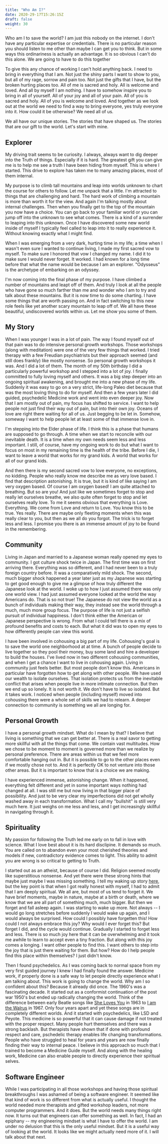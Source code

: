 ```yaml
---
title: "Who Am I?"
date: 2020-29-17T15:26:15Z
draft: false
weight: 30
---
```

Who am I to save the world? I am just this nobody on the internet. I don't have any particular expertise or credentials. There is no particular reason you should listen to me other than maybe I can get you to think. But in some ways this ordinariness is actually an advantage. It is so obvious I can't do this alone. We are going to have to do this together

To give this any chance of working I can't hold anything back. I need to bring in everything that I am. Not just the shiny parts I want to show to you, but all of my rage, sorrow and pain too. Not just the gifts that I have, but the broken hurting places too. All of me is sacred and holy. All is welcome and loved. And all by myself I am nothing. I have to somehow inspire you to bring in all of yourself. All of your joy and all of your pain. All of you is sacred and holy. All of you is welcome and loved. And together as we look out at the world we need to find a way to bring everyone, yes truly everyone into it. How could it be otherwise? We need all of us.

We all have our unique stories. The stories that have shaped us. The stories that are our gift to the world. Let's start with mine.

## Explorer

My driving trait seems to be curiosity. I always, always want to dig deeper into the Truth of things.  Especially if it is hard. The greatest gift you can give me is to help me see a truth I have been hiding from myself. This is where I started. This drive to explore has taken me to many amazing places, most of them internal.

My purpose is to climb tall mountains and leap into worlds unknown to chart the course for others to follow. Let me unpack that a little. I'm attracted to things that are challenging and hard. The hard work of climbing a mountain is more than worth it for the view. And again I'm talking mostly about internal challenges. Then when you finally get to the top of the mountain you now have a choice. You can go back to your familiar world or you can jump off into the unknown to see what comes. There is a kind of a surrender to leaping into this unknown. Once I have discovered some new world inside of myself I typically feel called to leap into it to really experience it. Without knowing exactly what I might find.

When I was emerging from a very dark, hurting time in my life; a time when I wasn't even sure I wanted to continue living, I made my first sacred vow to myself. To make sure I honored that vow I changed my name. I did it to make sure I would never forget. It worked. I had known for a long time before that what the name would be because I am an explorer. "Odysseus" is the archetype of embarking on an odyssey.

I'm now coming into the final phase of my purpose.  I have climbed a number of mountains and leapt off of them. And truly I look at all the people who have gone so much farther than me and wonder who I am to try and talk about these mountains. But it is now time to do some charting. I have some things that are worth passing on. And in fact switching to this new role feels like yet another scary mountain to leap off of. We all have these beautiful, undiscovered worlds within us. Let me show you some of them.

## My Story

When I was younger I was in a lot of pain. The way I found myself out of that pain was to do intensive personal growth workshops. Those workshops (along with meditation) were one of the very few things that worked. I tried therapy with a few Freudian psychiatrists but their approach seemed (and still does frankly) like mostly nonsense. So personal growth workshops it was. And I did a lot of them. The month of my 50th birthday I did a particularly powerful workshop and I stepped into a lot of joy. I finally committed to fully loving myself and others. It was a big step deeper into an ongoing spiritual awakening, and brought me into a new phase of my life. Suddenly it was easy to go on a very strict, life-long Paleo diet because that was the most loving thing to do for myself. And then a few years later I did guided, psychedelic Medicine work and went into even deeper joy. Now that I am mostly out of pain, my focus has shifted to service. I want to help people not just find their way out of pain, but into their own joy. Oceans of love are right there waiting for all of us. Just begging to be let in. Somehow, someway I want to help people let at least some of that immense love in.

I'm stepping into the Elder phase of life. I think this is a phase that humans are supposed to go through. A time when we start to reconcile with our inevitable death. It is a time when my own needs seem less and less important. I still, of course, have my ongoing work to do but what I want to focus on most in my remaining time is the health of the tribe. Before I die, I want to leave a world that works for my grand kids. A world that works for all of our grand kids.

And then there is my second sacred vow to love everyone, no exceptions, no kidding. People who really know me describe me as very love based. I find that description astonishing. It is true, but it is kind of like saying I am very oxygen based. Of course I am oxygen based! I am quite attached to breathing. But so are you! And just like we sometimes forget to stop and really let ourselves breathe, we also quite often forget to stop and let ourselves really love. To me it seems obvious that everything is Love. Everything. We come from Love and return to Love. You know this to be true. Yes really. There are maybe only fleeting moments when this was really clear to you, but then as we all do you forgot. The trick is to forget less and less. I promise you there is an immense amount of joy to be found in the remembering.

## Community

Living in Japan and married to a Japanese woman really opened my eyes to community. I got culture shock twice in Japan. The first time was on first arriving there. Everything was so different, and I had never been to a truly foreign country before. It was a comparatively mild shock. The second, much bigger shock happened a year later just as my Japanese was starting to get good enough to give me a glimpse of how truly different the Japanese look at the world. I woke up to how I just assumed there was only one world view. I had just assumed everyone looked at the world the way Americans do. That is so not true! The Japanese do not view the world as a bunch of individuals making their way, they instead see the world through a much, much more group focus. The purpose of life is not just a selfish pursuit of individual happiness. I don't think either the American or Japanese perspective is wrong. From what I could tell there is a mix of profound benefits and costs to each. But what it did was to open my eyes to how differently people can view this world.

I have been involved in cohousing a big part of my life. Cohousing's goal is to save the world one neighborhood at at time. A bunch of people decide to live together so they pool their money, buy some land and hire a developer to build the houses. I've lived now in two different cohousing communities, and when I get a chance I want to live in cohousing again. Living in community just feels better. But most people don't know this. Americans in particular have forgotten how to get along with other people. We have used our wealth to isolate ourselves. That isolation protects us from the inevitable conflict that arises when people live in more intimate connection. But then we end up so lonely. It is not worth it. We don't have to live so isolated. But it takes work. I noticed when people (including myself) moved into cohousing there were a whole set of skills we had to relearn. A deeper connection to community is something we all are longing for.

## Personal Growth

I have a personal growth mindset. What do I mean by that? I believe that living is something that we can get better at. There is a real savor to getting more skillful with all the things that come. We contain vast multitudes. How we chose to be moment to moment is governed more than we realize by personal preference. There are areas within us that we feel more comfortable hanging out in. But it is possible to go to the other places even if we mostly chose not to. And it is perfectly OK to not venture into those other areas. But it is important to know that is a choice we are making.

I have experienced immense, astonishing change. When it happened, everything felt different and yet in some important ways nothing had changed at all. I was still me but now living in that bigger place of possibility. And just to be very clear my imperfections did not get wholly washed away in each transformation. What I call my "bullshit" is still very much here. It just weighs on me less and less, and I get increasingly skillful in navigating through it.

## Spirituality

My passion for following the Truth led me early on to fall in love with science. What I love best about it is its hard disclipine. It demands so much. You are called on to abandon even your most cherished theories and models if new, contradictory evidence comes to light. This ability to admit you are wrong is so critical to getting to Truth.

I started out as an atheist, because of course I did. Religion seemed mostly like superstitious nonsense. And yet there were these strong hints that maybe just maybe I was missing something. I tell my waking up story [here](/other/my-waking-up), but the key point is that when I got really honest with myself, I had to admit that I am deeply spiritual. We all are, but most of us tend to forget it. We have brief moments, maybe in nature, maybe at a birth or death, where we know that we are all part of something much, much bigger. But then we forget and fall asleep again. I was starting to wake up more. Not always -- I would go long stretches before suddenly I would wake up again, and I would always be surprised. How could I possibly have forgetten this! How could I not always embrace this joy? Why would I ever forget this? But forget I did, and the cycle would continue. Gradually I started to forget less and less. There is so much joy here that it can be overwhelming and it took me awhile to learn to accept even a tiny fraction. But along with this joy comes a longing. I want other people to find this. I want others to step into the joy that is just there waiting for them. But how? How do I help people find this place within themselves? I just didn't know.

Then I found psychedelics. As I was coming back to normal space from my very first guided journey I knew I had finally found the answer. Medicine work, if properly done is a safe way to let people directly experience what I am talking about. This work is going to change the world. Why am I so confident about this? Because it already did once. The 1960's was a fascinating decade. It started out as a conformist continuation of the post war 1950's but ended up radically changing the world. Think of the difference between early Beatle songs like [She Loves You](https://en.wikipedia.org/wiki/She_Loves_You) in 1963 to [I am the Walrus](https://en.wikipedia.org/wiki/I_Am_the_Walrus) in 1967. Only four years apart and yet these songs are in completely different worlds. And it started with psychedelics, like LSD and Peyote. This medicine is so powerful that it can cause damage if not treated with the proper respect. Many people hurt themselves and there was a strong backlash. But therapists have shown that if done with profound respect and care, pschedelic therapy enables life changing transformations. People who have struggled to heal for years and years are now finally finding their way to internal peace. I believe in this approach so much that I trained to become a Medicine Guide myself. And along with the healing work, Medicine can also enable people to directly experience their spiritual selves.

## Software Engineer

While I was participating in all those workshops and having those spiritual breakthroughs I was ashamed of being a software engineer. It seemed like that kind of work is so different from what is actually useful. I thought the world needed more therapists and gifted workshop leaders, not more computer programmers. And it does. But the world needs many things right now. It turns out that engineers can offer something as well. In fact, I had an epiphany -- my engineering mindset is what I have to offer the world. I am under no delusion that this is the only useful mindset. But it is a useful way of looking at the world. It looks like we might actually need more of it. I will talk about that next.
